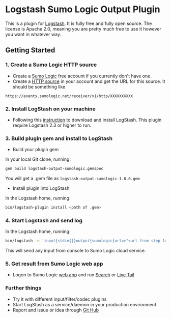 # Logstash Sumo Logic Output Plugin

This is a plugin for [Logstash](https://github.com/elastic/logstash).
It is fully free and fully open source. The license is Apache 2.0, meaning you are pretty much free to use it however you want in whatever way.

## Getting Started

### 1. Create a Sumo Logic HTTP source
- Create a [Sumo Logic](https://www.sumologic.com/) free account if you currently don't have one.
- Create a [HTTP source](http://help.sumologic.com/Send_Data/Sources/HTTP_Source) in your account and get the URL for this source. It should be something like 
```
https://events.sumologic.net/receiver/v1/http/XXXXXXXXXX
```

### 2. Install LogStash on your machine
- Following this [instruction](https://www.elastic.co/guide/en/logstash/current/getting-started-with-logstash.html) to download and install LogStash. This plugin require Logstash 2.3 or higher to run.

### 3. Build plugin gem and install to LogStash
- Build your plugin gem

In your local Git clone, running:
```sh
gem build logstash-output-sumologic.gemspec
```

You will get a .gem file as `logstash-output-sumologic-1.0.0.gem`

- Install plugin into LogStash

In the Logstash home, running:
```sh
bin/logstash-plugin install <path of .gem>
```

### 4. Start Logstash and send log
In the Logstash home, running:
```sh
bin/logstash -e 'input{stdin{}}output{sumologic{url=>"<url from step 1>"}}'
```

This will send any input from console to Sumo Logic cloud service.

### 5. Get result from Sumo Logic web app
- Logon to Sumo Logic [web app](https://prod-www.sumologic.net/ui/) and run [Search](http://help.sumologic.com/Search) or [Live Tail](http://help.sumologic.com/Search/Live_Tail)

### Further things
- Try it with different input/filter/codec plugins
- Start LogStash as a service/daemon in your production environment 
- Report and issue or idea through [Git Hub](https://github.com/SumoLogic/logstash-output-sumologic)
